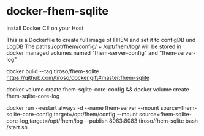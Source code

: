 # docker-fhem-sqlite
Install Docker CE on your Host

This is a Dockerfile to create full image of FHEM and set it to configDB und LogDB
The paths /opt/fhem/config/ + /opt/fhem/log/ will be stored in docker managed volumes named "fhem-server-config" and "fhem-server-log"

docker build --tag tiroso/fhem-sqlite https://github.com/tiroso/docker.git\#master:fhem-sqlite

docker volume create fhem-sqlite-core-config && docker volume create fhem-sqlite-core-log

docker run --restart always -d --name fhem-server --mount source=fhem-sqlite-core-config,target=/opt/fhem/config --mount source=fhem-sqlite-core-log,target=/opt/fhem/log --publish 8083:8083 tiroso/fhem-sqlite bash /start.sh
